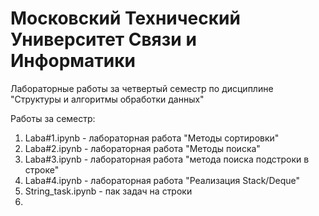 # Московский Технический Университет Связи и Информатики
Лабораторные работы за четвертый семестр по дисциплине "Структуры и алгоритмы обработки данных"

Работы за семестр: 
1) Laba#1.ipynb - лабораторная работа "Методы сортировки"
2) Laba#2.ipynb - лабораторная работа "Методы поиска"
3) Laba#3.ipynb - лабораторная работа "метода поиска подстроки в строке"
4) Laba#4.ipynb - лабораторная работа "Реализация Stack/Deque"
5) String_task.ipynb - пак задач на строки
6) 
